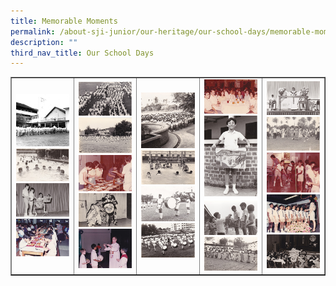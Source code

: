 ```yaml
---
title: Memorable Moments
permalink: /about-sji-junior/our-heritage/our-school-days/memorable-moments/
description: ""
third_nav_title: Our School Days
---
```

<table border="1" style="border-collapse: collapse; width: 100%;">
<tbody>
<tr>
<td style="width: 20%;"><img src="/images/mmmm01.jpg"><br><img src="/images/mmmm02.jpg"><br><img src="/images/mmmm03.jpg"><br><img src="/images/mmmm04.jpg"></td>
<td style="width: 20%;"><img src="/images/mmmm05.jpg"><br><img src="/images/mmmm06.jpg"><br><img src="/images/mmmm07.jpg"><br><img src="/images/mmmm08.jpg"><br><img src="/images/mmmm09.jpg"></td>
<td style="width: 20%;"><img src="/images/mmmm10.jpg"><br><img src="/images/mmmm11.jpg"><br><img src="/images/mmmm12.jpg"><br><img src="/images/mmmm13.jpg"></td>
<td style="width: 20%;"><img src="/images/mmmm14.jpg"><br><img src="/images/mmmm15.jpg"><br><img src="/images/mmmm16.jpg"><br><img src="/images/mmmm17.jpg"></td>
<td style="width: 20%;"><img src="/images/mmmm18.jpg"><br><img src="/images/mmmm19.jpg"><br><img src="/images/mmmm20.jpg"><br><img src="/images/mmmm21.jpg"><br><img src="/images/mmmm22.jpg"></td>
</tr>
</tbody>
</table>